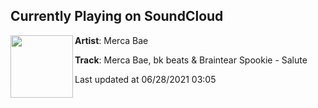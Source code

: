 ## Currently Playing on SoundCloud

[<img align="left" width="100" src="https://i1.sndcdn.com/artworks-oUDsvQRh0vmtKinI-3CBetw-t500x500.jpg">](https://soundcloud.com/merca-bae/merca-bae-bk-beats-braintear-spookie-salute)

**Artist**: Merca Bae 

**Track**: Merca Bae, bk beats & Braintear Spookie - Salute

Last updated at 06/28/2021 03:05
